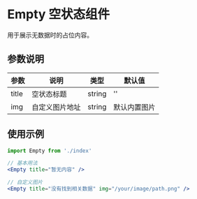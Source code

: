 # Empty 空状态组件

用于展示无数据时的占位内容。

## 参数说明
| 参数   | 说明           | 类型   | 默认值         |
| ------ | -------------- | ------ | -------------- |
| title  | 空状态标题     | string | ''             |
| img    | 自定义图片地址 | string | 默认内置图片   |

## 使用示例
```jsx
import Empty from './index'

// 基本用法
<Empty title="暂无内容" />

// 自定义图片
<Empty title="没有找到相关数据" img="/your/image/path.png" />
``` 
